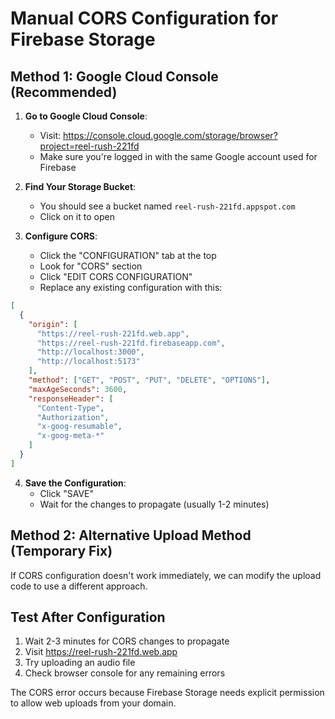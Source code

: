 # Manual CORS Configuration for Firebase Storage

## Method 1: Google Cloud Console (Recommended)

1. **Go to Google Cloud Console**:
   - Visit: https://console.cloud.google.com/storage/browser?project=reel-rush-221fd
   - Make sure you're logged in with the same Google account used for Firebase

2. **Find Your Storage Bucket**:
   - You should see a bucket named `reel-rush-221fd.appspot.com`
   - Click on it to open

3. **Configure CORS**:
   - Click the "CONFIGURATION" tab at the top
   - Look for "CORS" section
   - Click "EDIT CORS CONFIGURATION"
   - Replace any existing configuration with this:

```json
[
  {
    "origin": [
      "https://reel-rush-221fd.web.app", 
      "https://reel-rush-221fd.firebaseapp.com",
      "http://localhost:3000",
      "http://localhost:5173"
    ],
    "method": ["GET", "POST", "PUT", "DELETE", "OPTIONS"],
    "maxAgeSeconds": 3600,
    "responseHeader": [
      "Content-Type",
      "Authorization", 
      "x-goog-resumable",
      "x-goog-meta-*"
    ]
  }
]
```

4. **Save the Configuration**:
   - Click "SAVE"
   - Wait for the changes to propagate (usually 1-2 minutes)

## Method 2: Alternative Upload Method (Temporary Fix)

If CORS configuration doesn't work immediately, we can modify the upload code to use a different approach.

## Test After Configuration

1. Wait 2-3 minutes for CORS changes to propagate
2. Visit https://reel-rush-221fd.web.app
3. Try uploading an audio file
4. Check browser console for any remaining errors

The CORS error occurs because Firebase Storage needs explicit permission to allow web uploads from your domain.
